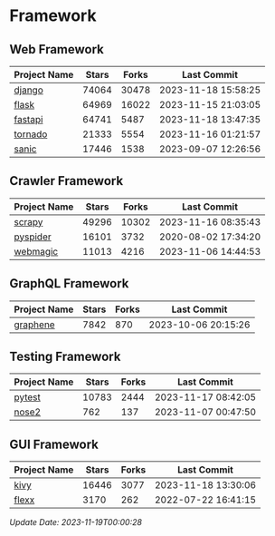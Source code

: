 # Framework

## Web Framework
| Project Name | Stars | Forks | Last Commit |
| ------------ | ----- | ----- | ----------- |
| [django](https://github.com/django/django) | 74064 | 30478 | 2023-11-18 15:58:25 |
| [flask](https://github.com/pallets/flask) | 64969 | 16022 | 2023-11-15 21:03:05 |
| [fastapi](https://github.com/tiangolo/fastapi) | 64741 | 5487 | 2023-11-18 13:47:35 |
| [tornado](https://github.com/tornadoweb/tornado) | 21333 | 5554 | 2023-11-16 01:21:57 |
| [sanic](https://github.com/sanic-org/sanic) | 17446 | 1538 | 2023-09-07 12:26:56 |

## Crawler Framework
| Project Name | Stars | Forks | Last Commit |
| ------------ | ----- | ----- | ----------- |
| [scrapy](https://github.com/scrapy/scrapy) | 49296 | 10302 | 2023-11-16 08:35:43 |
| [pyspider](https://github.com/binux/pyspider) | 16101 | 3732 | 2020-08-02 17:34:20 |
| [webmagic](https://github.com/code4craft/webmagic) | 11013 | 4216 | 2023-11-06 14:44:53 |

## GraphQL Framework
| Project Name | Stars | Forks | Last Commit |
| ------------ | ----- | ----- | ----------- |
| [graphene](https://github.com/graphql-python/graphene) | 7842 | 870 | 2023-10-06 20:15:26 |

## Testing Framework
| Project Name | Stars | Forks | Last Commit |
| ------------ | ----- | ----- | ----------- |
| [pytest](https://github.com/pytest-dev/pytest) | 10783 | 2444 | 2023-11-17 08:42:05 |
| [nose2](https://github.com/nose-devs/nose2) | 762 | 137 | 2023-11-07 00:47:50 |

## GUI Framework
| Project Name | Stars | Forks | Last Commit |
| ------------ | ----- | ----- | ----------- |
| [kivy](https://github.com/kivy/kivy) | 16446 | 3077 | 2023-11-18 13:30:06 |
| [flexx](https://github.com/flexxui/flexx) | 3170 | 262 | 2022-07-22 16:41:15 |

*Update Date: 2023-11-19T00:00:28*